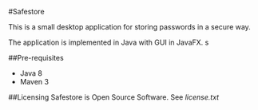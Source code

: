#Safestore

This is a small desktop application for storing passwords in a secure way.

The application is implemented in Java with GUI in JavaFX.
s

##Pre-requisites
* Java 8
* Maven 3

##Licensing
Safestore is Open Source Software.
See _license.txt_